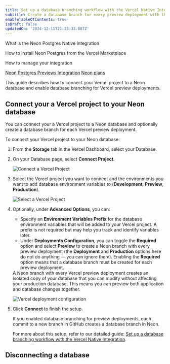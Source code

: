 ```yaml
---
title: Set up a database branching workflow with the Vercel Native Integration
subtitle: Create a database branch for every preview deployment with the Neon's native Vercel integration 
enableTableOfContents: true
isDraft: false
updatedOn: '2024-12-11T21:23:33.087Z'
---
```


<InfoBlock>
<DocsList title="What you will learn:">
<p>What is the Neon Postgres Native Integration</p>
<p>How to install Neon Postgres from the Vercel Marketplace</p>
<p>How to manage your integration</p>
</DocsList>

<DocsList title="Related topics" theme="docs">
<a href="/docs/guides/vercel-previews-integration">Neon Postgres Previews Integration</a>
<a href="/docs/introduction/plans">Neon plans</a>
</DocsList>
</InfoBlock>

This guide describes how to connect your Vercel project to a Neon database and enable database branching for Vercel preview deployments.

## Connect your a Vercel project to your Neon database

You can connect your a Vercel project to a Neon database and optionally create a database branch for each Vercel preview deployment.

To connect your Vercel project to your Neon database:

1. From the **Storage** tab in the Vercel Dashboard, select your Database.
2. On your Database page, select **Connect Project**.

    ![Connect a Vercel Project](/docs/guides/vercel_native_connect_project.png)

3. Select the Vercel project you want to connect and the environments you want to add database environment variables to (**Development**, **Preview**, **Production**). 

    ![Select a Vercel Project](/docs/guides/vercel_native_select_project.png)

4. Optionally, under **Advanced Options**, you can:
   - Specify an **Environment Variables Prefix** for the database environment variables that will be added to your Vercel project. A prefix is not required but may help you track and identify variables later.
   - Under **Deployments Configuration**, you can toggle the **Required** option and select **Preview** to create a Neon branch with every preview deployment (the **Deployment** and **Production** options here do not do anything — you can ignore them). Enabling the **Required** option means that a database branch must be created for each preview deployment.

   <Admonition type="note" title="A database branch for every preview deployment">
   A Neon branch with every Vercel preview deployment creates an isolated copy of your database that you can modify without affecting your production database. This means you can preview both application and database changes together.
   </Admonition>

    ![Vercel deployment configuration](/docs/guides/vercel_native_deployments_configuration.png)

5. Click **Connect** to finish the setup.

    If you enabled database branching for preview deployments, each commit to a new branch in GitHub creates a database branch in Neon.

    For more about this setup, refer to our detailed guide: [Set up a database branching workflow with the Vercel Native Integration](tbd).



## Disconnecting a database

<NeedHelp/>
